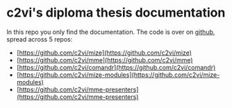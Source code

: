 # c2vi's diploma thesis documentation

In this repo you only find the documentation.
The code is over on [github](https://github.com/c2vi), spread across 5 repos:
- [https://github.com/c2vi/mize](https://github.com/c2vi/mize)
- [https://github.com/c2vi/mme](https://github.com/c2vi/mme)
- [https://github.com/c2vi/comandr](https://github.com/c2vi/comandr)
- [https://github.com/c2vi/mize-modules](https://github.com/c2vi/mize-modules)
- [https://github.com/c2vi/mme-presenters](https://github.com/c2vi/mme-presenters)





